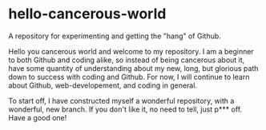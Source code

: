 # hello-cancerous-world
<h>A repository for experimenting and getting the "hang" of Github.<h/> 
<p>Hello you cancerous world and welcome to my repository. I am a beginner to both Github and coding alike, so instead of being cancerous about it, have some quantity of understanding about my new, long, but glorious path down to success with coding and Github. For now, I will continue to learn about Github, web-developement, and coding in general. <p/>
<p2>To start off, I have constructed myself a wonderful repository, with a wonderful, new branch. If you don't like it, no need to tell, just p*** off. Have a good one!<p2/>
